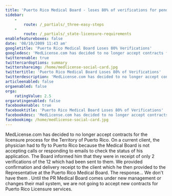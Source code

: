 ```yaml
---
title: 'Puerto Rico Medical Board - loses 80% of verifications for pending applicant'
sidebar:
    -
        route: /_partials/_three-easy-steps
    -
        route: /_partials/_state-licensure-requirements
enablefeatureboxes: false
date: '08/10/2009 11:43 am'
googletitle: 'Puerto Rico Medical Board Loses 80% Verifications'
googledesc: 'MedLicense.com has decided to no longer accept contracts for the licensure process for the Territory of Puerto Rico. On a current client, the physician had to fly to Puerto Rico because the Medical Board is not accepting calls or responding to emails to check the status of his application.'
twitterenable: true
twittercardoptions: summary
twittershareimg: /home/medlicense-social-card.jpg
twittertitle: 'Puerto Rico Medical Board Loses 80% of Verifications'
twitterdescription: 'MedLicense.com has decided to no longer accept contracts for the licensure process for the Territory of Puerto Rico. On a current client, the physician had to fly to Puerto Rico because the Medical Board is not accepting calls or responding to emails to check the status of his application.'
articleenabled: false
orgaenabled: false
orga:
    ratingValue: 2.5
orgaratingenabled: false
facebookenable: true
facebooktitle: 'Puerto Rico Medical Board Loses 80% of Verifications'
facebookdesc: 'MedLicense.com has decided to no longer accept contracts for the licensure process for the Territory of Puerto Rico. On a current client, the physician had to fly to Puerto Rico because the Medical Board is not accepting calls or responding to emails to check the status of his application.'
facebookimg: /home/medlicense-social-card.jpg
---
```


<p>MedLicense.com has decided to no longer accept contracts for the licensure process for the Territory of Puerto Rico. On a current client, the physician had to fly to Puerto Rico because the Medical Board is not accepting calls or responding to emails to check the status of his application. The Board informed him that they were in receipt of only 2 verifications of the 12 which had been sent to them. We provided confirmation and delivery receipt to the client which he then provided to the Representative at the Puerto Rico Medical Board. The response... We don't have them . Until the PR Medical Board comes under new management or changes their mail system, we are not going to accept new contracts for Puerto Rico Licensure services.</p>